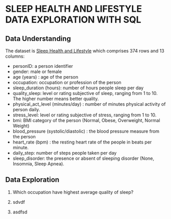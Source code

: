 # **SLEEP HEALTH AND LIFESTYLE DATA EXPLORATION WITH SQL**

## **Data Understanding**
The dataset is [Sleep Health and Lifestyle](https://www.kaggle.com/datasets/uom190346a/sleep-health-and-lifestyle-dataset/data) which comprises 374 rows and 13 columns:
- personID: a person identifier
- gender: male or female
- age (years) : age of the person
- occupation: occupation or profession of the person
- sleep_duration (hours): number of hours people sleep per day
- quality_sleep: level or rating subjective of sleep, ranging from 1 to 10. The higher number means better quality.
- physical_act_level (minutes/day) : number of minutes physical activity of person daily.
- stress_level: level or rating subjective of stress, ranging from 1 to 10.
- bmi: BMI category of the person (Normal, Obese, Overweight, Normal Weight)
- blood_pressure (systolic/diastolic) : the blood pressure measure from the person
- heart_rate (bpm) : the resting heart rate of the people in beats per minute.
- daily_step: number of steps people taken per day
- sleep_disorder: the presence or absent of sleeping disorder (None, Insomnia, Sleep Apnea).

## **Data Exploration**
1. Which occupation have highest average quality of sleep?


3. sdvdf
4. asdfsd

